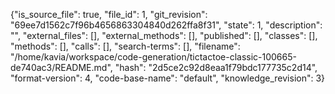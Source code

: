 {"is_source_file": true, "file_id": 1, "git_revision": "69ee7d1562c7f96b4656863304840d262ffa8f31", "state": 1, "description": "", "external_files": [], "external_methods": [], "published": [], "classes": [], "methods": [], "calls": [], "search-terms": [], "filename": "/home/kavia/workspace/code-generation/tictactoe-classic-100665-de740ac3/README.md", "hash": "2d5ce2c92d8eaa1f79bdc177735c2d14", "format-version": 4, "code-base-name": "default", "knowledge_revision": 3}